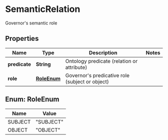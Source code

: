 

# SemanticRelation

Governor's semantic role
## Properties

Name | Type | Description | Notes
------------ | ------------- | ------------- | -------------
**predicate** | **String** | Ontology predicate (relation or attribute) | 
**role** | [**RoleEnum**](#RoleEnum) | Governor&#39;s predicative role (subject or object) | 



## Enum: RoleEnum

Name | Value
---- | -----
SUBJECT | &quot;SUBJECT&quot;
OBJECT | &quot;OBJECT&quot;



